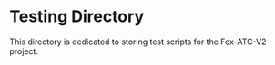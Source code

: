 # Testing Directory

This directory is dedicated to storing test scripts for the Fox-ATC-V2 project.
